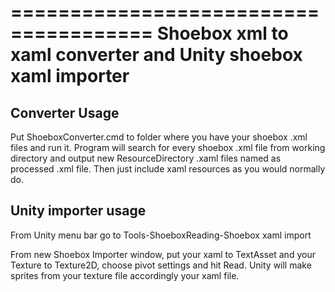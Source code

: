 ======================================
Shoebox xml to xaml converter and Unity shoebox xaml importer
======================================

Converter Usage
------------

Put ShoeboxConverter.cmd to folder where you have your shoebox .xml files and run it.
Program will search for every shoebox .xml file from working directory and output new ResourceDirectory .xaml files named as processed .xml file.
Then just include xaml resources as you would normally do.


Unity importer usage
------------

From Unity menu bar go to Tools-ShoeboxReading-Shoebox xaml import

From new Shoebox Importer window, put your xaml to TextAsset and your Texture to Texture2D, choose pivot settings and hit Read.
Unity will make sprites from your texture file accordingly your xaml file. 
 
  